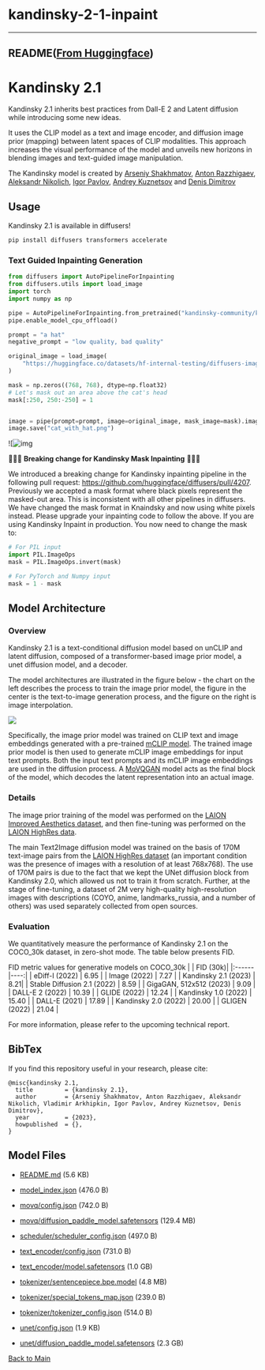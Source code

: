 
# kandinsky-2-1-inpaint
---


## README([From Huggingface](https://huggingface.co/kandinsky-community/kandinsky-2-1-inpaint))



# Kandinsky 2.1

Kandinsky 2.1 inherits best practices from Dall-E 2 and Latent diffusion while introducing some new ideas.

It uses the CLIP model as a text and image encoder,  and diffusion image prior (mapping) between latent spaces of CLIP modalities. This approach increases the visual performance of the model and unveils new horizons in blending images and text-guided image manipulation.

The Kandinsky model is created by [Arseniy Shakhmatov](https://github.com/cene555), [Anton Razzhigaev](https://github.com/razzant), [Aleksandr Nikolich](https://github.com/AlexWortega), [Igor Pavlov](https://github.com/boomb0om), [Andrey Kuznetsov](https://github.com/kuznetsoffandrey) and [Denis Dimitrov](https://github.com/denndimitrov)

## Usage

Kandinsky 2.1 is available in diffusers!

```python
pip install diffusers transformers accelerate
```

### Text Guided Inpainting Generation

```python
from diffusers import AutoPipelineForInpainting
from diffusers.utils import load_image
import torch
import numpy as np

pipe = AutoPipelineForInpainting.from_pretrained("kandinsky-community/kandinsky-2-1-inpaint", torch_dtype=torch.float16)
pipe.enable_model_cpu_offload()

prompt = "a hat"
negative_prompt = "low quality, bad quality"

original_image = load_image(
    "https://huggingface.co/datasets/hf-internal-testing/diffusers-images/resolve/main" "/kandinsky/cat.png"
)

mask = np.zeros((768, 768), dtype=np.float32)
# Let's mask out an area above the cat's head
mask[:250, 250:-250] = 1


image = pipe(prompt=prompt, image=original_image, mask_image=mask).images[0]
image.save("cat_with_hat.png")
```
![![img](https://huggingface.co/datasets/huggingface/documentation-images/resolve/main/diffusers/kandinsky-docs/inpaint_cat_hat.png)

🚨🚨🚨 __Breaking change for Kandinsky Mask Inpainting__ 🚨🚨🚨

We introduced a breaking change for Kandinsky inpainting pipeline in the following pull request: https://github.com/huggingface/diffusers/pull/4207. Previously we accepted a mask format where black pixels represent the masked-out area. This is inconsistent with all other pipelines in diffusers. We have changed the mask format in Knaindsky and now using white pixels instead.
Please upgrade your inpainting code to follow the above. If you are using Kandinsky Inpaint in production. You now need to change the mask to:

```python
# For PIL input
import PIL.ImageOps
mask = PIL.ImageOps.invert(mask)

# For PyTorch and Numpy input
mask = 1 - mask
```


## Model Architecture

### Overview
Kandinsky 2.1 is a text-conditional diffusion model based on unCLIP and latent diffusion, composed of a transformer-based image prior model, a unet diffusion model, and a decoder.   

The model architectures are illustrated in the figure below - the chart on the left describes the process to train the image prior model, the figure in the center is the text-to-image generation process, and the figure on the right is image interpolation. 

<p float="left">
  <img src="https://raw.githubusercontent.com/ai-forever/Kandinsky-2/main/content/kandinsky21.png"/>
</p>

Specifically, the image prior model was trained on CLIP text and image embeddings generated with a pre-trained [mCLIP model](https://huggingface.co/M-CLIP/XLM-Roberta-Large-Vit-L-14). The trained image prior model is then used to generate mCLIP image embeddings for input text prompts. Both the input text prompts and its mCLIP image embeddings are used in the diffusion process. A [MoVQGAN](https://openreview.net/forum?id=Qb-AoSw4Jnm) model acts as the final block of the model, which decodes the latent representation into an actual image.


### Details
The image prior training of the model was performed on the [LAION Improved Aesthetics dataset](https://huggingface.co/datasets/bhargavsdesai/laion_improved_aesthetics_6.5plus_with_images), and then fine-tuning was performed on the [LAION HighRes data](https://huggingface.co/datasets/laion/laion-high-resolution).

The main Text2Image diffusion model was trained on the basis of 170M text-image pairs from the [LAION HighRes dataset](https://huggingface.co/datasets/laion/laion-high-resolution) (an important condition was the presence of images with a resolution of at least 768x768). The use of 170M pairs is due to the fact that we kept the UNet diffusion block from Kandinsky 2.0, which allowed us not to train it from scratch. Further, at the stage of fine-tuning, a dataset of 2M very high-quality high-resolution images with descriptions (COYO, anime, landmarks_russia, and a number of others) was used separately collected from open sources.


### Evaluation
We quantitatively measure the performance of Kandinsky 2.1 on the COCO_30k dataset, in zero-shot mode. The table below presents FID.

FID metric values ​​for generative models on COCO_30k
|    | FID (30k)|
|:------|----:|
| eDiff-I (2022) | 6.95 | 
| Image (2022) | 7.27 | 
| Kandinsky 2.1 (2023) | 8.21|
| Stable Diffusion 2.1 (2022) | 8.59 | 
| GigaGAN, 512x512 (2023) | 9.09 | 
| DALL-E 2 (2022) | 10.39 | 
| GLIDE (2022) | 12.24 | 
| Kandinsky 1.0 (2022) | 15.40 | 
| DALL-E (2021) | 17.89 | 
| Kandinsky 2.0 (2022) | 20.00 | 
| GLIGEN (2022) | 21.04 | 

For more information, please refer to the upcoming technical report.

## BibTex
If you find this repository useful in your research, please cite:
```
@misc{kandinsky 2.1,
  title         = {kandinsky 2.1},
  author        = {Arseniy Shakhmatov, Anton Razzhigaev, Aleksandr Nikolich, Vladimir Arkhipkin, Igor Pavlov, Andrey Kuznetsov, Denis Dimitrov},
  year          = {2023},
  howpublished  = {},
}
```



## Model Files

- [README.md](https://paddlenlp.bj.bcebos.com/models/community/kandinsky-community/kandinsky-2-1-inpaint/README.md) (5.6 KB)

- [model_index.json](https://paddlenlp.bj.bcebos.com/models/community/kandinsky-community/kandinsky-2-1-inpaint/model_index.json) (476.0 B)

- [movq/config.json](https://paddlenlp.bj.bcebos.com/models/community/kandinsky-community/kandinsky-2-1-inpaint/movq/config.json) (742.0 B)

- [movq/diffusion_paddle_model.safetensors](https://paddlenlp.bj.bcebos.com/models/community/kandinsky-community/kandinsky-2-1-inpaint/movq/diffusion_paddle_model.safetensors) (129.4 MB)

- [scheduler/scheduler_config.json](https://paddlenlp.bj.bcebos.com/models/community/kandinsky-community/kandinsky-2-1-inpaint/scheduler/scheduler_config.json) (497.0 B)

- [text_encoder/config.json](https://paddlenlp.bj.bcebos.com/models/community/kandinsky-community/kandinsky-2-1-inpaint/text_encoder/config.json) (731.0 B)

- [text_encoder/model.safetensors](https://paddlenlp.bj.bcebos.com/models/community/kandinsky-community/kandinsky-2-1-inpaint/text_encoder/model.safetensors) (1.0 GB)

- [tokenizer/sentencepiece.bpe.model](https://paddlenlp.bj.bcebos.com/models/community/kandinsky-community/kandinsky-2-1-inpaint/tokenizer/sentencepiece.bpe.model) (4.8 MB)

- [tokenizer/special_tokens_map.json](https://paddlenlp.bj.bcebos.com/models/community/kandinsky-community/kandinsky-2-1-inpaint/tokenizer/special_tokens_map.json) (239.0 B)

- [tokenizer/tokenizer_config.json](https://paddlenlp.bj.bcebos.com/models/community/kandinsky-community/kandinsky-2-1-inpaint/tokenizer/tokenizer_config.json) (514.0 B)

- [unet/config.json](https://paddlenlp.bj.bcebos.com/models/community/kandinsky-community/kandinsky-2-1-inpaint/unet/config.json) (1.9 KB)

- [unet/diffusion_paddle_model.safetensors](https://paddlenlp.bj.bcebos.com/models/community/kandinsky-community/kandinsky-2-1-inpaint/unet/diffusion_paddle_model.safetensors) (2.3 GB)


[Back to Main](../../)